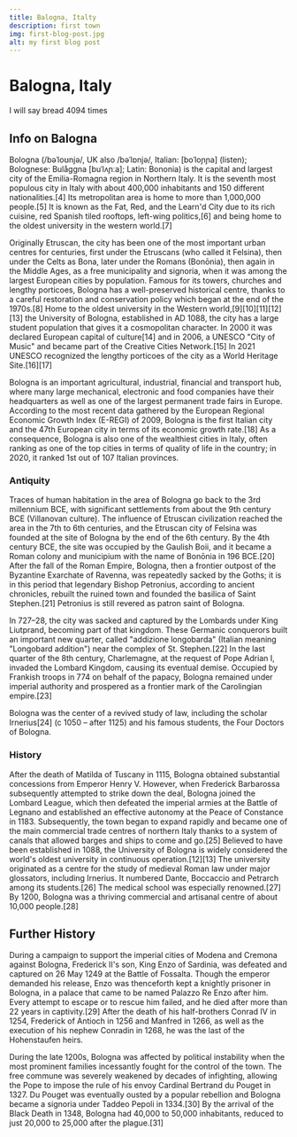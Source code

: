 ```yaml
---
title: Balogna, Italty
description: first town
img: first-blog-post.jpg
alt: my first blog post
---
```


# Balogna, Italy

I will say bread 4094 times

## Info on Balogna

Bologna (/bəˈloʊnjə/, UK also /bəˈlɒnjə/, Italian: [boˈloɲɲa] (listen); Bolognese: Bulåggna [buˈlʌɲːa]; Latin: Bononia) is the capital and largest city of the Emilia-Romagna region in Northern Italy. It is the seventh most populous city in Italy with about 400,000 inhabitants and 150 different nationalities.[4] Its metropolitan area is home to more than 1,000,000 people.[5] It is known as the Fat, Red, and the Learn'd City due to its rich cuisine, red Spanish tiled rooftops, left-wing politics,[6] and being home to the oldest university in the western world.[7]

Originally Etruscan, the city has been one of the most important urban centres for centuries, first under the Etruscans (who called it Felsina), then under the Celts as Bona, later under the Romans (Bonōnia), then again in the Middle Ages, as a free municipality and signoria, when it was among the largest European cities by population. Famous for its towers, churches and lengthy porticoes, Bologna has a well-preserved historical centre, thanks to a careful restoration and conservation policy which began at the end of the 1970s.[8] Home to the oldest university in the Western world,[9][10][11][12][13] the University of Bologna, established in AD 1088, the city has a large student population that gives it a cosmopolitan character. In 2000 it was declared European capital of culture[14] and in 2006, a UNESCO "City of Music" and became part of the Creative Cities Network.[15] In 2021 UNESCO recognized the lengthy porticoes of the city as a World Heritage Site.[16][17]

Bologna is an important agricultural, industrial, financial and transport hub, where many large mechanical, electronic and food companies have their headquarters as well as one of the largest permanent trade fairs in Europe. According to the most recent data gathered by the European Regional Economic Growth Index (E-REGI) of 2009, Bologna is the first Italian city and the 47th European city in terms of its economic growth rate.[18] As a consequence, Bologna is also one of the wealthiest cities in Italy, often ranking as one of the top cities in terms of quality of life in the country; in 2020, it ranked 1st out of 107 Italian provinces.

### Antiquity

Traces of human habitation in the area of Bologna go back to the 3rd millennium BCE, with significant settlements from about the 9th century BCE (Villanovan culture). The influence of Etruscan civilization reached the area in the 7th to 6th centuries, and the Etruscan city of Felsina was founded at the site of Bologna by the end of the 6th century. By the 4th century BCE, the site was occupied by the Gaulish Boii, and it became a Roman colony and municipium with the name of Bonōnia in 196 BCE.[20] After the fall of the Roman Empire, Bologna, then a frontier outpost of the Byzantine Exarchate of Ravenna, was repeatedly sacked by the Goths; it is in this period that legendary Bishop Petronius, according to ancient chronicles, rebuilt the ruined town and founded the basilica of Saint Stephen.[21] Petronius is still revered as patron saint of Bologna.

In 727–28, the city was sacked and captured by the Lombards under King Liutprand, becoming part of that kingdom. These Germanic conquerors built an important new quarter, called "addizione longobarda" (Italian meaning "Longobard addition") near the complex of St. Stephen.[22] In the last quarter of the 8th century, Charlemagne, at the request of Pope Adrian I, invaded the Lombard Kingdom, causing its eventual demise. Occupied by Frankish troops in 774 on behalf of the papacy, Bologna remained under imperial authority and prospered as a frontier mark of the Carolingian empire.[23]

Bologna was the center of a revived study of law, including the scholar Irnerius[24] (c 1050 – after 1125) and his famous students, the Four Doctors of Bologna.

### History

After the death of Matilda of Tuscany in 1115, Bologna obtained substantial concessions from Emperor Henry V. However, when Frederick Barbarossa subsequently attempted to strike down the deal, Bologna joined the Lombard League, which then defeated the imperial armies at the Battle of Legnano and established an effective autonomy at the Peace of Constance in 1183. Subsequently, the town began to expand rapidly and became one of the main commercial trade centres of northern Italy thanks to a system of canals that allowed barges and ships to come and go.[25] Believed to have been established in 1088, the University of Bologna is widely considered the world's oldest university in continuous operation.[12][13] The university originated as a centre for the study of medieval Roman law under major glossators, including Irnerius. It numbered Dante, Boccaccio and Petrarch among its students.[26] The medical school was especially renowned.[27] By 1200, Bologna was a thriving commercial and artisanal centre of about 10,000 people.[28]

## Further History

During a campaign to support the imperial cities of Modena and Cremona against Bologna, Frederick II's son, King Enzo of Sardinia, was defeated and captured on 26 May 1249 at the Battle of Fossalta. Though the emperor demanded his release, Enzo was thenceforth kept a knightly prisoner in Bologna, in a palace that came to be named Palazzo Re Enzo after him. Every attempt to escape or to rescue him failed, and he died after more than 22 years in captivity.[29] After the death of his half-brothers Conrad IV in 1254, Frederick of Antioch in 1256 and Manfred in 1266, as well as the execution of his nephew Conradin in 1268, he was the last of the Hohenstaufen heirs.

During the late 1200s, Bologna was affected by political instability when the most prominent families incessantly fought for the control of the town. The free commune was severely weakened by decades of infighting, allowing the Pope to impose the rule of his envoy Cardinal Bertrand du Pouget in 1327. Du Pouget was eventually ousted by a popular rebellion and Bologna became a signoria under Taddeo Pepoli in 1334.[30] By the arrival of the Black Death in 1348, Bologna had 40,000 to 50,000 inhabitants, reduced to just 20,000 to 25,000 after the plague.[31]
